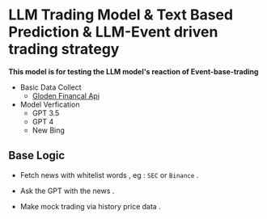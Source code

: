 # LLM Trading Model & Text Based Prediction & LLM-Event driven trading strategy

**This model is for testing the LLM model's reaction of Event-base-trading**

* Basic Data Collect
  * [Gloden Financal Api](https://www.jinse.com/lives)
* Model Verfication
  * GPT 3.5
  * GPT 4
  * New Bing

## Base Logic  

- Fetch news with whitelist words , eg : `SEC` or `Binance` .

- Ask the GPT with the news .

- Make mock trading via history price data .